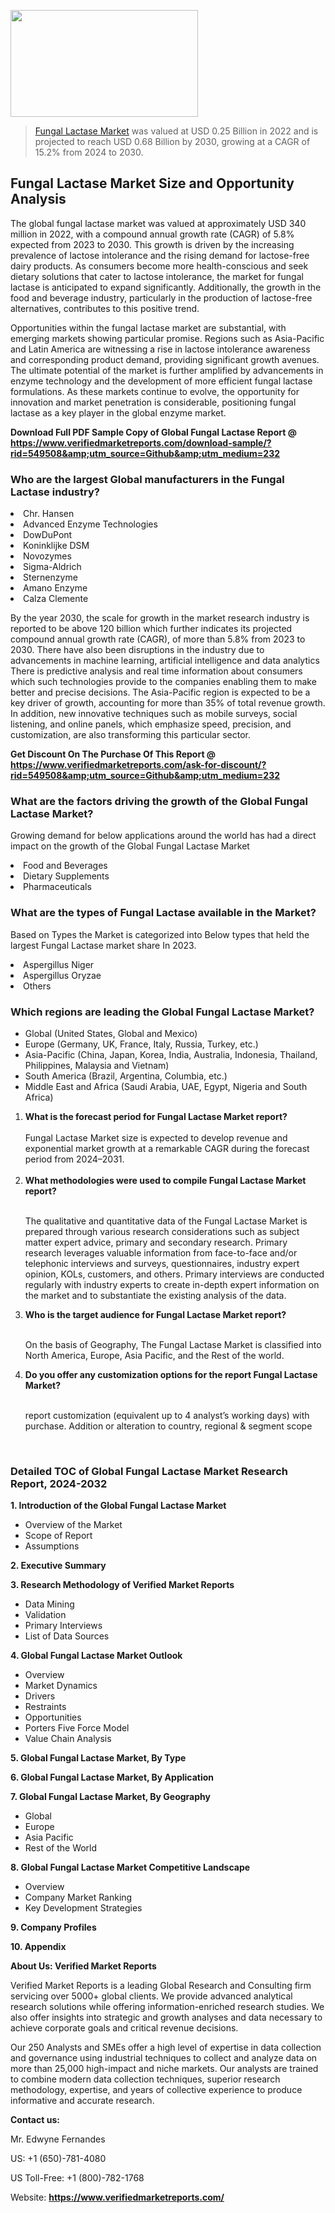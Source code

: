 
<img src="https://ffe5etoiles.com/wp-content/uploads/2024/12/MST1-300x171.png" alt="" width="300" height="171" class="alignnone size-medium wp-image-20088" /><blockquote><p><p><a href="https://www.verifiedmarketreports.com/download-sample/?rid=549508&utm_source=Github&utm_medium=232" target="_blank">Fungal Lactase Market</a> was valued at USD 0.25 Billion in 2022 and is projected to reach USD 0.68 Billion by 2030, growing at a CAGR of 15.2% from 2024 to 2030.</p></blockquote><p><h2>Fungal Lactase Market Size and Opportunity Analysis</h2> <p>The global fungal lactase market was valued at approximately USD 340 million in 2022, with a compound annual growth rate (CAGR) of 5.8% expected from 2023 to 2030. This growth is driven by the increasing prevalence of lactose intolerance and the rising demand for lactose-free dairy products. As consumers become more health-conscious and seek dietary solutions that cater to lactose intolerance, the market for fungal lactase is anticipated to expand significantly. Additionally, the growth in the food and beverage industry, particularly in the production of lactose-free alternatives, contributes to this positive trend.</p> <p>Opportunities within the fungal lactase market are substantial, with emerging markets showing particular promise. Regions such as Asia-Pacific and Latin America are witnessing a rise in lactose intolerance awareness and corresponding product demand, providing significant growth avenues. The ultimate potential of the market is further amplified by advancements in enzyme technology and the development of more efficient fungal lactase formulations. As these markets continue to evolve, the opportunity for innovation and market penetration is considerable, positioning fungal lactase as a key player in the global enzyme market.</p> </p><p class=""><strong>Download Full PDF Sample Copy of Global Fungal Lactase Report @ <a href="https://www.verifiedmarketreports.com/download-sample/?rid=549508&amp;utm_source=Github&amp;utm_medium=232" target="_blank">https://www.verifiedmarketreports.com/download-sample/?rid=549508&amp;utm_source=Github&amp;utm_medium=232</a></strong></p><h3 id="" class="">Who are the largest Global manufacturers in the Fungal Lactase industry?</h3><p><li>Chr. Hansen</li><li> Advanced Enzyme Technologies</li><li> DowDuPont</li><li> Koninklijke DSM</li><li> Novozymes</li><li> Sigma-Aldrich</li><li> Sternenzyme</li><li> Amano Enzyme</li><li> Calza Clemente</li></p><div class=""><div class="" dir="" data-message-author-role="" data-message-id="" data-message-model-slug=""><div class=""><div class=""><div class=""><div class="" dir="" data-message-author-role="" data-message-id="" data-message-model-slug=""><div class=""><div class=""><p>By the year 2030, the scale for growth in the market research industry is reported to be above 120 billion which further indicates its projected compound annual growth rate (CAGR), of more than 5.8% from 2023 to 2030. There have also been disruptions in the industry due to advancements in machine learning, artificial intelligence and data analytics There is predictive analysis and real time information about consumers which such technologies provide to the companies enabling them to make better and precise decisions. The Asia-Pacific region is expected to be a key driver of growth, accounting for more than 35% of total revenue growth. In addition, new innovative techniques such as mobile surveys, social listening, and online panels, which emphasize speed, precision, and customization, are also transforming this particular sector.</p><p><strong>Get Discount On The Purchase Of This Report @&nbsp; <a href="https://www.verifiedmarketreports.com/ask-for-discount/?rid=549508&amp;utm_source=Github&amp;utm_medium=232" target="_blank">https://www.verifiedmarketreports.com/ask-for-discount/?rid=549508&amp;utm_source=Github&amp;utm_medium=232</a></strong></p></div></div></div></div></div></div></div></div><h3 id="" class="">What are the factors driving the growth of the Global Fungal Lactase Market?</h3><p id="" class="">Growing demand for below applications around the world has had a direct impact on the growth of the Global Fungal Lactase Market</p><p id="" class=""><li>Food and Beverages</li><li> Dietary Supplements</li><li> Pharmaceuticals</li></p><h3 id="" class="">What are the types of Fungal Lactase available in the Market?</h3><p id="" class="">Based on Types the Market is categorized into Below types that held the largest Fungal Lactase market share In 2023.</p><p id="" class=""><li>Aspergillus Niger</li><li> Aspergillus Oryzae</li><li> Others</li></p><h3 id="" class="">Which regions are leading the Global Fungal Lactase Market?</h3><ul><li>Global (United States, Global and Mexico)</li><li>Europe (Germany, UK, France, Italy, Russia, Turkey, etc.)</li><li>Asia-Pacific (China, Japan, Korea, India, Australia, Indonesia, Thailand, Philippines, Malaysia and Vietnam)</li><li>South America (Brazil, Argentina, Columbia, etc.)</li><li>Middle East and Africa (Saudi Arabia, UAE, Egypt, Nigeria and South Africa)</li></ul><p><ol><li><strong>What is the forecast period for Fungal Lactase Market report?<br /></strong><br /><span data-sheets-root="1" data-sheets-value="{&quot;1&quot;:2,&quot;2&quot;:&quot;XXXX size is expected to develop revenue and exponential market growth at a remarkable CAGR during the forecast period from 2024&ndash;2030.&quot;}" data-sheets-userformat="{&quot;2&quot;:12674,&quot;4&quot;:{&quot;1&quot;:2,&quot;2&quot;:16776960},&quot;10&quot;:2,&quot;11&quot;:0,&quot;15&quot;:&quot;Arial&quot;,&quot;16&quot;:12}">Fungal Lactase Market size is expected to develop revenue and exponential market growth at a remarkable CAGR during the forecast period from 2024&ndash;2031.</span><br /><br /></li><li><strong>What methodologies were used to compile Fungal Lactase Market report?<br /><br /></strong><p>The qualitative and quantitative data of the&nbsp;Fungal Lactase Market is prepared through various research considerations such as subject matter expert advice, primary and secondary research. Primary research leverages valuable information from face-to-face and/or telephonic interviews and surveys, questionnaires, industry expert opinion, KOLs, customers, and others. Primary interviews are conducted regularly with industry experts to create in-depth expert information on the market and to substantiate the existing analysis of the data.&nbsp;</p></li><li><strong>Who is the target audience for Fungal Lactase Market report?<br /><br /></strong><p>On the basis of Geography, The&nbsp;Fungal Lactase Market is classified into North America, Europe, Asia Pacific, and the Rest of the world.</p></li><li><strong>Do you offer any customization options for the report Fungal Lactase Market?<br /><br /></strong><p>report customization (equivalent up to 4 analyst&rsquo;s working days) with purchase. Addition or alteration to country, regional &amp; segment scope</p><p>&nbsp;</p></li></ol></p><h3 id="" class="">Detailed TOC of Global Fungal Lactase Market Research Report, 2024-2032</h3><p id="" class=""><strong>1. Introduction of the Global Fungal Lactase Market</strong></p><ul><li>Overview of the Market</li><li>Scope of Report</li><li>Assumptions</li></ul><p id="" class=""><strong>2. Executive Summary</strong></p><p id="" class=""><strong>3. Research Methodology of&nbsp;Verified Market Reports</strong></p><ul><li>Data Mining</li><li>Validation</li><li>Primary Interviews</li><li>List of Data Sources</li></ul><p id="" class=""><strong>4. Global Fungal Lactase Market Outlook</strong></p><ul><li>Overview</li><li>Market Dynamics</li><li>Drivers</li><li>Restraints</li><li>Opportunities</li><li>Porters Five Force Model</li><li>Value Chain Analysis</li></ul><p id="" class=""><strong>5. Global Fungal Lactase Market, By&nbsp;Type</strong></p><p id="" class=""><strong>6. Global Fungal Lactase Market, By Application</strong></p><p id="" class=""><strong>7. Global Fungal Lactase Market, By Geography</strong></p><ul><li>Global</li><li>Europe</li><li>Asia Pacific</li><li>Rest of the World</li></ul><p id="" class=""><strong>8. Global Fungal Lactase Market Competitive Landscape</strong></p><ul><li>Overview</li><li>Company Market Ranking</li><li>Key Development Strategies</li></ul><p id="" class=""><strong>9. Company Profiles</strong></p><p id="" class=""><strong>10. Appendix</strong></p><p id="" class=""><strong>About Us: Verified Market Reports</strong></p><p id="" class="">Verified Market Reports is a leading Global Research and Consulting firm servicing over 5000+ global clients. We provide advanced analytical research solutions while offering information-enriched research studies. We also offer insights into strategic and growth analyses and data necessary to achieve corporate goals and critical revenue decisions.</p><p id="" class="">Our 250 Analysts and SMEs offer a high level of expertise in data collection and governance using industrial techniques to collect and analyze data on more than 25,000 high-impact and niche markets. Our analysts are trained to combine modern data collection techniques, superior research methodology, expertise, and years of collective experience to produce informative and accurate research.</p><p id="" class=""><strong>Contact us:</strong></p><p id="" class="">Mr. Edwyne Fernandes</p><p id="" class="">US: +1 (650)-781-4080</p><p id="" class="">US Toll-Free: +1 (800)-782-1768</p><p id="" class="">Website: <a target="" data-test-app-aware-link=""><strong>https://www.verifiedmarketreports.com/</strong></a></p>

